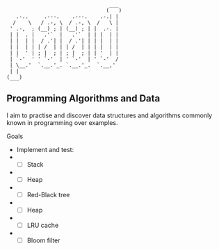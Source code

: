 ```
                                 ___  
                                (   ) 
   .-..     .---.    .---.    .-.| |  
  /    \   / .-, \  / .-, \  /   \ |  
 ' .-,  ; (__) ; | (__) ; | |  .-. |  
 | |  . |   .'`  |   .'`  | | |  | |  
 | |  | |  / .'| |  / .'| | | |  | |  
 | |  | | | /  | | | /  | | | |  | |  
 | |  ' | ; |  ; | ; |  ; | | '  | |  
 | `-'  ' ' `-'  | ' `-'  | ' `-'  /  
 | \__.'  `.__.'_. `.__.'_.  `.__,'   
 | |                                  
(___)                                 
```
Programming Algorithms and Data
---

I aim to practise and discover data structures and algorithms commonly known in programming over examples.

Goals
 * Implement and test:
 * * [ ] Stack 
 * * [ ] Heap 
 * * [ ] Red-Black tree
 * * [ ] Heap
 * * [ ] LRU cache
 * * [ ] Bloom filter